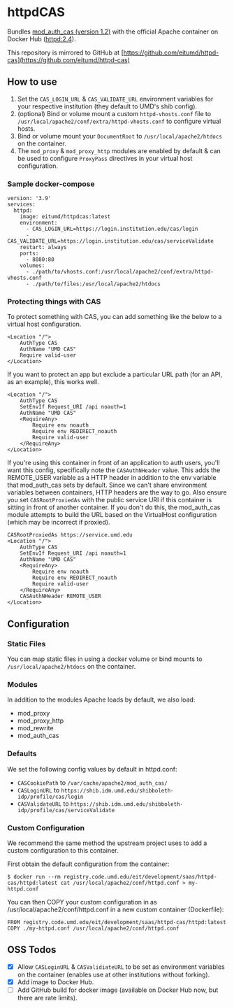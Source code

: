# httpdCAS

Bundles [mod_auth_cas (version 1.2)](https://github.com/apereo/mod_auth_cas/releases/tag/v1.2) with the official Apache container on Docker Hub ([httpd:2.4](https://hub.docker.com/_/httpd)).

This repository is mirrored to GitHub at [https://github.com/eitumd/httpd-cas](https://github.com/eitumd/httpd-cas)

## How to use

1. Set the `CAS_LOGIN_URL` & `CAS_VALIDATE_URL` environment variables for your respective institution (they default to UMD's shib config).
2. (optional) Bind or volume mount a custom `httpd-vhosts.conf` file to `/usr/local/apache2/conf/extra/httpd-vhosts.conf` to configure virtual hosts.
3. Bind or volume mount your `DocumentRoot` to `/usr/local/apache2/htdocs` on the container.
4. The `mod_proxy` & `mod_proxy_http` modules are enabled by default & can be used to configure `ProxyPass` directives in your virtual host configuration.

### Sample docker-compose

```
version: '3.9'
services:
  httpd:
    image: eitumd/httpdcas:latest
    environment:
      - CAS_LOGIN_URL=https://login.institution.edu/cas/login
      - CAS_VALIDATE_URL=https://login.institution.edu/cas/serviceValidate
    restart: always
    ports:
      - 8080:80
    volumes:
      - ./path/to/vhosts.conf:/usr/local/apache2/conf/extra/httpd-vhosts.conf
      - ./path/to/files:/usr/local/apache2/htdocs
```

### Protecting things with CAS

To protect something with CAS, you can add something like the below to a virtual host configuration.

```
<Location "/">
    AuthType CAS
    AuthName "UMD CAS"
    Require valid-user
</Location>
```

If you want to protect an app but exclude a particular URL path (for an API, as an example), this works well.

```
<Location "/">
    AuthType CAS
    SetEnvIf Request_URI /api noauth=1
    AuthName "UMD CAS"
    <RequireAny>
        Require env noauth
        Require env REDIRECT_noauth
        Require valid-user
    </RequireAny>
</Location>
```

If you're using this container in front of an application to auth users, you'll want this config, specifically note the `CASAuthNHeader` value. This adds the REMOTE_USER variable as a HTTP header in addition to the env variable that mod_auth_cas sets by default. Since we can't share environment variables between containers, HTTP headers are the way to go. Also ensure you set `CASRootProxiedAs` with the public service URI if this container is sitting in front of another container. If you don't do this, the mod_auth_cas module attempts to build the URL based on the VirtualHost configuration (which may be incorrect if proxied).

```
CASRootProxiedAs https://service.umd.edu
<Location "/">
    AuthType CAS
    SetEnvIf Request_URI /api noauth=1
    AuthName "UMD CAS"
    <RequireAny>
        Require env noauth
        Require env REDIRECT_noauth
        Require valid-user
    </RequireAny>
    CASAuthNHeader REMOTE_USER
</Location>
```

## Configuration

### Static Files

You can map static files in using a docker volume or bind mounts to `/usr/local/apache2/htdocs` on the container.

### Modules

In addition to the modules Apache loads by default, we also load:

* mod_proxy
* mod_proxy_http
* mod_rewrite
* mod_auth_cas

### Defaults

We set the following config values by default in httpd.conf:

* `CASCookiePath` to `/var/cache/apache2/mod_auth_cas/`
* `CASLoginURL` to `https://shib.idm.umd.edu/shibboleth-idp/profile/cas/login`
* `CASValidateURL` to `https://shib.idm.umd.edu/shibboleth-idp/profile/cas/serviceValidate`

### Custom Configuration

We recommend the same method the upstream project uses to add a custom configuration to this container.

First obtain the default configuration from the container:

`$ docker run --rm registry.code.umd.edu/eit/development/saas/httpd-cas/httpd:latest cat /usr/local/apache2/conf/httpd.conf > my-httpd.conf`

You can then COPY your custom configuration in as /usr/local/apache2/conf/httpd.conf in a new custom container (Dockerfile):

```
FROM registry.code.umd.edu/eit/development/saas/httpd-cas/httpd:latest
COPY ./my-httpd.conf /usr/local/apache2/conf/httpd.conf
```

## OSS Todos
- [x] Allow `CASLoginURL` & `CASValidiateURL` to be set as environment variables on the container (enables use at other institutions without forking).
- [x] Add image to Docker Hub.
- [ ] Add GitHub build for docker image (available on Docker Hub now, but there are rate limits).
